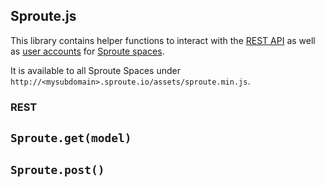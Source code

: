 ## Sproute.js

This library contains helper functions to interact with the [REST API](http://getsproute.com/docs/rest) as well as [user accounts](http://getsproute.com/docs/users) for [Sproute spaces](http://getsproute.com). 

It is available to all Sproute Spaces under `http://<mysubdomain>.sproute.io/assets/sproute.min.js`.

### REST

## `Sproute.get(model)`

## `Sproute.post()`